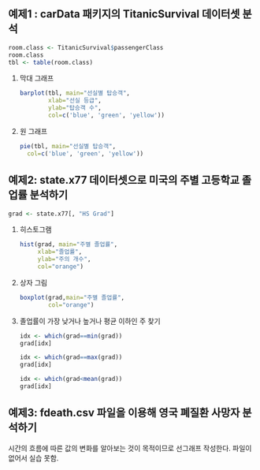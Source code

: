   
## 예제1 : carData 패키지의 TitanicSurvival 데이터셋 분석
```R
room.class <- TitanicSurvival$passengerClass
room.class
tbl <- table(room.class)
```
1. 막대 그래프
    
    ```R
    barplot(tbl, main="선실별 탑승객",
            xlab="선실 등급",
            ylab="탑승객 수",
            col=c('blue', 'green', 'yellow'))
    ```
    
2. 원 그래프
    
    ```R
    pie(tbl, main="선실별 탑승객",
      col=c('blue', 'green', 'yellow'))
    ```
    
  
## 예제2: state.x77 데이터셋으로 미국의 주별 고등학교 졸업률 분석하기
```R
grad <- state.x77[, "HS Grad"]
```
  
1. 히스토그램
    
    ```R
    hist(grad, main="주별 졸업률",
         xlab="졸업률",
         ylab="주의 개수",
         col="orange")
    ```
    
  
1. 상자 그림
    
    ```R
    boxplot(grad,main="주별 졸업률",
            col="orange")
    ```
    
  
  
1. 졸업률이 가장 낮거나 높거나 평균 이하인 주 찾기
    
    ```R
    idx <- which(grad==min(grad))
    grad[idx]
    
    idx <- which(grad==max(grad))
    grad[idx]
    
    idx <- which(grad<mean(grad))
    grad[idx]
    ```
    
      
    
## 예제3: fdeath.csv 파일을 이용해 영국 폐질환 사망자 분석하기
시간의 흐름에 따른 값의 변화를 알아보는 것이 목적이므로 선그래프 작성한다.
파일이 없어서 실습 못함.